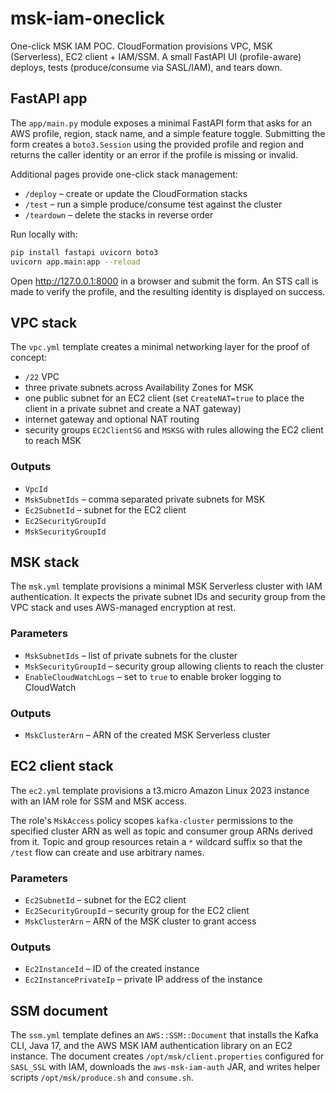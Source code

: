 # msk-iam-oneclick
One-click MSK IAM POC. CloudFormation provisions VPC, MSK (Serverless), EC2 client + IAM/SSM. A small FastAPI UI (profile-aware) deploys, tests (produce/consume via SASL/IAM), and tears down.

## FastAPI app

The `app/main.py` module exposes a minimal FastAPI form that asks for an
AWS profile, region, stack name, and a simple feature toggle. Submitting the
form creates a `boto3.Session` using the provided profile and region and
returns the caller identity or an error if the profile is missing or invalid.

Additional pages provide one-click stack management:

- `/deploy` – create or update the CloudFormation stacks
- `/test` – run a simple produce/consume test against the cluster
- `/teardown` – delete the stacks in reverse order

Run locally with:

```bash
pip install fastapi uvicorn boto3
uvicorn app.main:app --reload
```

Open <http://127.0.0.1:8000> in a browser and submit the form. An STS call is
made to verify the profile, and the resulting identity is displayed on success.

## VPC stack

The `vpc.yml` template creates a minimal networking layer for the proof of concept:

- `/22` VPC
- three private subnets across Availability Zones for MSK
- one public subnet for an EC2 client (set `CreateNAT=true` to place the client in a private subnet and create a NAT gateway)
- internet gateway and optional NAT routing
- security groups `EC2ClientSG` and `MSKSG` with rules allowing the EC2 client to reach MSK

### Outputs

- `VpcId`
- `MskSubnetIds` – comma separated private subnets for MSK
- `Ec2SubnetId` – subnet for the EC2 client
- `Ec2SecurityGroupId`
- `MskSecurityGroupId`

## MSK stack

The `msk.yml` template provisions a minimal MSK Serverless cluster with IAM authentication. It expects the private subnet IDs and security group from the VPC stack and uses AWS-managed encryption at rest.

### Parameters

- `MskSubnetIds` – list of private subnets for the cluster
- `MskSecurityGroupId` – security group allowing clients to reach the cluster
- `EnableCloudWatchLogs` – set to `true` to enable broker logging to CloudWatch

### Outputs

- `MskClusterArn` – ARN of the created MSK Serverless cluster

## EC2 client stack

The `ec2.yml` template provisions a t3.micro Amazon Linux 2023 instance with an IAM role for SSM and MSK access.

The role's `MskAccess` policy scopes `kafka-cluster` permissions to the
specified cluster ARN as well as topic and consumer group ARNs derived from it.
Topic and group resources retain a `*` wildcard suffix so that the `/test` flow
can create and use arbitrary names.

### Parameters

- `Ec2SubnetId` – subnet for the EC2 client
- `Ec2SecurityGroupId` – security group for the EC2 client
- `MskClusterArn` – ARN of the MSK cluster to grant access

### Outputs

- `Ec2InstanceId` – ID of the created instance
- `Ec2InstancePrivateIp` – private IP address of the instance

## SSM document

The `ssm.yml` template defines an `AWS::SSM::Document` that installs the Kafka CLI, Java 17, and the AWS MSK IAM authentication library on an EC2 instance. The document creates `/opt/msk/client.properties` configured for `SASL_SSL` with IAM, downloads the `aws-msk-iam-auth` JAR, and writes helper scripts `/opt/msk/produce.sh` and `consume.sh`.
